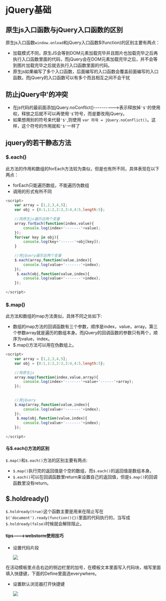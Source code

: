 # jQuery基础

## 原生js入口函数与jQuery入口函数的区别

原生js入口函数`window.onload`和jQuery入口函数$(function)的区别主要有两点：

+ 加载模式不同，原生JS会等到DOM元素加载完毕并且图片也加载完毕之后再执行入口函数里面的代码，而jQuery会在DOM元素加载完毕之后，并不会等到图片加载完毕之后就去执行入口函数里面的代码。
+ 原生js如果编写了多个入口函数，后面编写的入口函数会覆盖前面编写的入口函数。而jQuery的入口函数可以有多个而且相互之间不会干扰

## 防止jQuery中'的冲突

+ 在js代码的最前面添加jQuery.noConflict()---------->表示释放掉`'$'`的使用权，释放之后就不可以再使用`'$`'符号，而是要改用jQuery。
+ 如果想用别的符号来代替`'$'`,则使用 `var 符号 = jQuery.noConflict()`。这样，这个符号的作用就和`'$'`一样了

## jquery的若干静态方法

### $.each()

此方法的作用和数组的forEach方法较为类似，但是也有所不同，具体表现在以下两点：

+ forEach只能遍历数组，不能遍历伪数组
+ 调用的形式有所不同

```javascript
<script>
    var array = [1,2,3,4,5];
	var obj = {0:1,1:2,2:3,3:4,4:5,length:5};
	
	//用原生js遍历这两个变量
    array.forEach(function(index,value){
        console.log(index+'-------'+value);
    });
    for(var key in obj){
		console.log(key+'------'+obj[key]);
    }
    
    //用jQuery遍历这两个变量
    $.each(array,function(value,index){
        console.log(value+'-------'+index);
    });
	 $.each(obj,function(value,index){
        console.log(value+'-------'+index);
    });
    
</script>
```

### $.map()

此方法和数组的map方法类似，具体不同之处如下:

+ 数组的map方法的回调函数有三个参数，顺序是index，value，array。第三个参数array就是遍历的数组本身。而jQuery的回调函数的参数只有两个，顺序为value，index。
+ $.map()方法可以用在伪数组上。

```javascript
<script>
    var array = [1,2,3,4,5];
	var obj = {0:1,1:2,2:3,3:4,4:5,length:5};
	
	//用原生js
    array.map(function(index,value,array){
        console.log(index+'-------'+value+'------'+array);
    });
    
    
    //用jQuery
    $.map(array,function(value,index){
        console.log(value+'-------'+index);
    });
	 $.map(obj,function(value,index){
        console.log(value+'-------'+index);
    });
    
</script>
```

#### 与$.each()方法的区别

`$.map()`和`$.each()`方法的区别主要有两点:

+ `$.map()`执行完的返回值是个空的数组，而`$.each()`的返回值是数组本身。
+ `$.each()`可以在回调函数里return来设置自己的返回值，但是`$.map()`的回调函数里没有return。

## $.holdready()

`$.holdready(true)`这个函数主要是用来在阻止写在`$('document').ready(function(){})`里面的代码执行的，当写成`$.holdready(false)`时候就会解除阻止。

#### tips--->webstorm使用技巧

+ 设置代码片段

  ![](E:\学习\jquery\1.PNG)

在活动模板里点击右边的侧边栏里的加号，在模板文本里面写入代码块，缩写里面填入快捷键，下面的Define里面选everywhere。

+ 设置默认浏览器打开快捷键

  ![](E:\学习\jquery\2.PNG)

